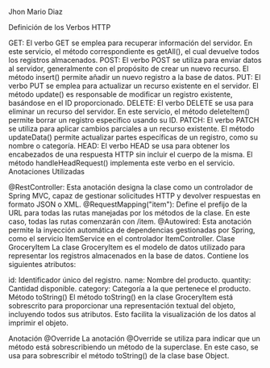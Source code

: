 Jhon Mario Diaz

Definición de los Verbos HTTP

GET: El verbo GET se emplea para recuperar información del servidor. En este servicio, el método correspondiente es getAll(), el cual devuelve todos los registros almacenados.
POST: El verbo POST se utiliza para enviar datos al servidor, generalmente con el propósito de crear un nuevo recurso. El método insert() permite añadir un nuevo registro a la base de datos.
PUT: El verbo PUT se emplea para actualizar un recurso existente en el servidor. El método update() es responsable de modificar un registro existente, basándose en el ID proporcionado.
DELETE: El verbo DELETE se usa para eliminar un recurso del servidor. En este servicio, el método deleteItem() permite borrar un registro específico usando su ID.
PATCH: El verbo PATCH se utiliza para aplicar cambios parciales a un recurso existente. El método updateData() permite actualizar partes específicas de un registro, como su nombre o categoría.
HEAD: El verbo HEAD se usa para obtener los encabezados de una respuesta HTTP sin incluir el cuerpo de la misma. El método handleHeadRequest() implementa este verbo en el servicio.
Anotaciones Utilizadas

@RestController: Esta anotación designa la clase como un controlador de Spring MVC, capaz de gestionar solicitudes HTTP y devolver respuestas en formato JSON o XML.
@RequestMapping("item"): Define el prefijo de la URL para todas las rutas manejadas por los métodos de la clase. En este caso, todas las rutas comenzarán con /item.
@Autowired: Esta anotación permite la inyección automática de dependencias gestionadas por Spring, como el servicio ItemService en el controlador ItemController.
Clase GroceryItem
La clase GroceryItem es el modelo de datos utilizado para representar los registros almacenados en la base de datos. Contiene los siguientes atributos:

id: Identificador único del registro.
name: Nombre del producto.
quantity: Cantidad disponible.
category: Categoría a la que pertenece el producto.
Método toString()
El método toString() en la clase GroceryItem está sobrescrito para proporcionar una representación textual del objeto, incluyendo todos sus atributos. Esto facilita la visualización de los datos al imprimir el objeto.

Anotación @Override
La anotación @Override se utiliza para indicar que un método está sobrescribiendo un método de la superclase. En este caso, se usa para sobrescribir el método toString() de la clase base Object.
